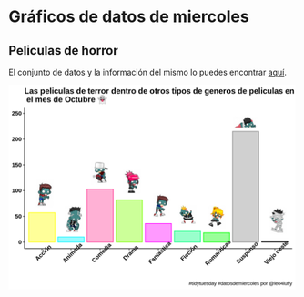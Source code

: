 # Gráficos de datos de miercoles

## Peliculas de horror

El conjunto de datos y la información del mismo lo puedes encontrar [aquí](https://github.com/rfordatascience/tidytuesday/tree/master/data/2019/2019-10-22).

![](2019_10_22/ph.png)
